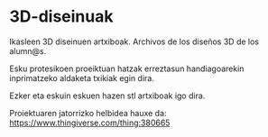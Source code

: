 ﻿# 3D-diseinuak
Ikasleen 3D diseinuen artxiboak. Archivos de los diseños 3D de los alumn@s.

Esku protesikoen proeiktuan hatzak erreztasun handiagoarekin inprimatzeko aldaketa txikiak egin dira. 

Ezker eta eskuin eskuen hazen stl artxiboak igo dira. 

Proiektuaren jatorrizko helbidea hauxe da: https://www.thingiverse.com/thing:380665
